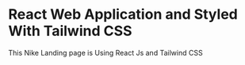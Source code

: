 # React Web Application and Styled With Tailwind CSS

This Nike Landing page is Using React Js and Tailwind CSS
